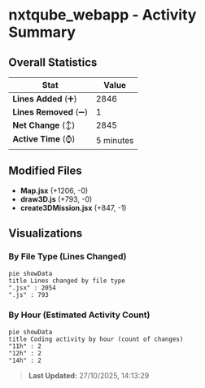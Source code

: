 # nxtqube_webapp - Activity Summary 

## Overall Statistics

| Stat                   | Value                                                             |
| ---------------------- | ----------------------------------------------------------------- |
| **Lines Added** (➕)   | 2846                                          |
| **Lines Removed** (➖) | 1                                        |
| **Net Change** (↕)    | 2845                |
| **Active Time** (⌚)   | 5 minutes |


## Modified Files
- **Map.jsx** (+1206, -0)
- **draw3D.js** (+793, -0)
- **create3DMission.jsx** (+847, -1)

## Visualizations

### By File Type (Lines Changed)

```mermaid
pie showData
title Lines changed by file type
".jsx" : 2054
".js" : 793
```

### By Hour (Estimated Activity Count)

```mermaid
pie showData
title Coding activity by hour (count of changes)
"11h" : 2
"12h" : 2
"14h" : 2
```


> **Last Updated:** 27/10/2025, 14:13:29
